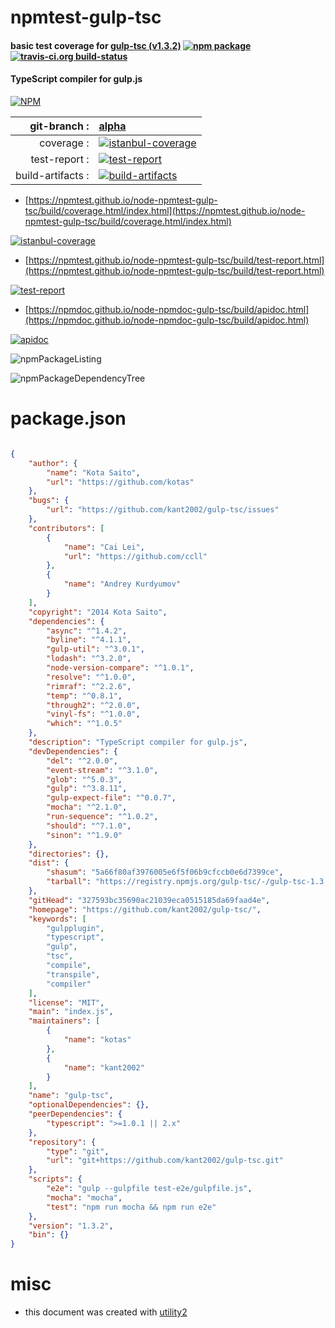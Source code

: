 # npmtest-gulp-tsc

#### basic test coverage for  [gulp-tsc (v1.3.2)](https://github.com/kant2002/gulp-tsc/)  [![npm package](https://img.shields.io/npm/v/npmtest-gulp-tsc.svg?style=flat-square)](https://www.npmjs.org/package/npmtest-gulp-tsc) [![travis-ci.org build-status](https://api.travis-ci.org/npmtest/node-npmtest-gulp-tsc.svg)](https://travis-ci.org/npmtest/node-npmtest-gulp-tsc)

#### TypeScript compiler for gulp.js

[![NPM](https://nodei.co/npm/gulp-tsc.png?downloads=true&downloadRank=true&stars=true)](https://www.npmjs.com/package/gulp-tsc)

| git-branch : | [alpha](https://github.com/npmtest/node-npmtest-gulp-tsc/tree/alpha)|
|--:|:--|
| coverage : | [![istanbul-coverage](https://npmtest.github.io/node-npmtest-gulp-tsc/build/coverage.badge.svg)](https://npmtest.github.io/node-npmtest-gulp-tsc/build/coverage.html/index.html)|
| test-report : | [![test-report](https://npmtest.github.io/node-npmtest-gulp-tsc/build/test-report.badge.svg)](https://npmtest.github.io/node-npmtest-gulp-tsc/build/test-report.html)|
| build-artifacts : | [![build-artifacts](https://npmtest.github.io/node-npmtest-gulp-tsc/glyphicons_144_folder_open.png)](https://github.com/npmtest/node-npmtest-gulp-tsc/tree/gh-pages/build)|

- [https://npmtest.github.io/node-npmtest-gulp-tsc/build/coverage.html/index.html](https://npmtest.github.io/node-npmtest-gulp-tsc/build/coverage.html/index.html)

[![istanbul-coverage](https://npmtest.github.io/node-npmtest-gulp-tsc/build/screenCapture.buildCi.browser.%252Ftmp%252Fbuild%252Fcoverage.lib.html.png)](https://npmtest.github.io/node-npmtest-gulp-tsc/build/coverage.html/index.html)

- [https://npmtest.github.io/node-npmtest-gulp-tsc/build/test-report.html](https://npmtest.github.io/node-npmtest-gulp-tsc/build/test-report.html)

[![test-report](https://npmtest.github.io/node-npmtest-gulp-tsc/build/screenCapture.buildCi.browser.%252Ftmp%252Fbuild%252Ftest-report.html.png)](https://npmtest.github.io/node-npmtest-gulp-tsc/build/test-report.html)

- [https://npmdoc.github.io/node-npmdoc-gulp-tsc/build/apidoc.html](https://npmdoc.github.io/node-npmdoc-gulp-tsc/build/apidoc.html)

[![apidoc](https://npmdoc.github.io/node-npmdoc-gulp-tsc/build/screenCapture.buildCi.browser.%252Ftmp%252Fbuild%252Fapidoc.html.png)](https://npmdoc.github.io/node-npmdoc-gulp-tsc/build/apidoc.html)

![npmPackageListing](https://npmtest.github.io/node-npmtest-gulp-tsc/build/screenCapture.npmPackageListing.svg)

![npmPackageDependencyTree](https://npmtest.github.io/node-npmtest-gulp-tsc/build/screenCapture.npmPackageDependencyTree.svg)



# package.json

```json

{
    "author": {
        "name": "Kota Saito",
        "url": "https://github.com/kotas"
    },
    "bugs": {
        "url": "https://github.com/kant2002/gulp-tsc/issues"
    },
    "contributors": [
        {
            "name": "Cai Lei",
            "url": "https://github.com/ccll"
        },
        {
            "name": "Andrey Kurdyumov"
        }
    ],
    "copyright": "2014 Kota Saito",
    "dependencies": {
        "async": "^1.4.2",
        "byline": "^4.1.1",
        "gulp-util": "^3.0.1",
        "lodash": "^3.2.0",
        "node-version-compare": "^1.0.1",
        "resolve": "^1.0.0",
        "rimraf": "^2.2.6",
        "temp": "^0.8.1",
        "through2": "^2.0.0",
        "vinyl-fs": "^1.0.0",
        "which": "^1.0.5"
    },
    "description": "TypeScript compiler for gulp.js",
    "devDependencies": {
        "del": "^2.0.0",
        "event-stream": "^3.1.0",
        "glob": "^5.0.3",
        "gulp": "^3.8.11",
        "gulp-expect-file": "^0.0.7",
        "mocha": "^2.1.0",
        "run-sequence": "^1.0.2",
        "should": "^7.1.0",
        "sinon": "^1.9.0"
    },
    "directories": {},
    "dist": {
        "shasum": "5a66f80af3976005e6f5f06b9cfccb0e6d7399ce",
        "tarball": "https://registry.npmjs.org/gulp-tsc/-/gulp-tsc-1.3.2.tgz"
    },
    "gitHead": "327593bc35690ac21039eca0515185da69faad4e",
    "homepage": "https://github.com/kant2002/gulp-tsc/",
    "keywords": [
        "gulpplugin",
        "typescript",
        "gulp",
        "tsc",
        "compile",
        "transpile",
        "compiler"
    ],
    "license": "MIT",
    "main": "index.js",
    "maintainers": [
        {
            "name": "kotas"
        },
        {
            "name": "kant2002"
        }
    ],
    "name": "gulp-tsc",
    "optionalDependencies": {},
    "peerDependencies": {
        "typescript": ">=1.0.1 || 2.x"
    },
    "repository": {
        "type": "git",
        "url": "git+https://github.com/kant2002/gulp-tsc.git"
    },
    "scripts": {
        "e2e": "gulp --gulpfile test-e2e/gulpfile.js",
        "mocha": "mocha",
        "test": "npm run mocha && npm run e2e"
    },
    "version": "1.3.2",
    "bin": {}
}
```



# misc
- this document was created with [utility2](https://github.com/kaizhu256/node-utility2)
